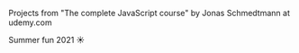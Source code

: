 Projects from "The complete JavaScript course" by Jonas Schmedtmann at udemy.com

Summer fun 2021 ☀️

